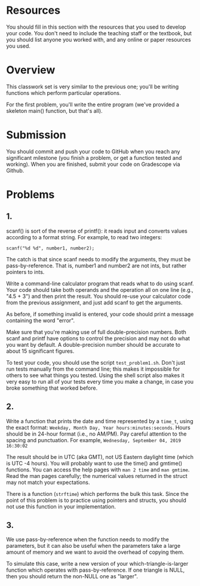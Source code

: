 # Resources
You should fill in this section with the resources that you used to develop your code.  You don't need to include the teaching staff or the textbook, but you should list anyone you worked with, and any online or paper resources you used.

# Overview
This classwork set is very similar to the previous one; you'll be writing functions which perform particular operations.

For the first problem, you'll write the entire program (we've provided a skeleton main() function, but that's all).

# Submission
You should commit and push your code to GitHub when you reach any significant milestone (you finish a problem, or get a function tested and working).
When you are finished, submit your code on Gradescope via Github.

# Problems
## 1.
scanf() is sort of the reverse of printf(): it reads input and converts values according to a format string.  For example, to read two integers:

    scanf("%d %d", number1, number2);

The catch is that since scanf needs to modify the arguments, they must be pass-by-reference.  That is, number1 and number2 are not ints, but rather pointers to ints.

Write a command-line calculator program that reads what to do using scanf.  Your code should take both operands and the operation all on one line (e.g., "4.5 + 3") and then print the result.  You should re-use your calculator code from the previous assignment, and just add scanf to get the arguments.

As before, if something invalid is entered, your code should print a message containing the word "error".

Make sure that you're making use of full double-precision numbers.  Both scanf and printf have options to control the precision and may not do what you want by default.  A double-precision number should be accurate to about 15 significant figures.

To test your code, you should use the script `test_problem1.sh`.  Don't just run tests manually from the command line; this makes it impossible for others to see what things you tested.  Using the shell script also makes it very easy to run all of your tests every time you make a change, in case you broke something that worked before.

## 2.
Write a function that prints the date and time represented by a `time_t`, using the exact format: `Weekday, Month Day, Year hours:minutes:seconds`.  Hours should be in 24-hour format (i.e., no AM/PM).  Pay careful attention to the spacing and punctuation.
For example, `Wednesday, September 04, 2019 16:30:02`

The result should be in UTC (aka GMT), not US Eastern daylight time (which is UTC -4 hours).
You will probably want to use the time() and gmtime() functions.  You can access the help pages with `man 2 time` and `man gmtime`.
Read the man pages carefully; the numerical values returned in the struct may not match your expectations.

There is a function (`strftime`) which performs the bulk this task.  Since the point of this problem is to practice using pointers and structs, you should not use this function in your implementation.

## 3.
We use pass-by-reference when the function needs to modify the parameters, but it can also be useful when the parameters take a large amount of memory and we want to avoid the overhead of copying them.

To simulate this case, write a new version of your which-triangle-is-larger function which operates with pass-by-reference.  If one triangle is NULL, then you should return the non-NULL one as "larger".


